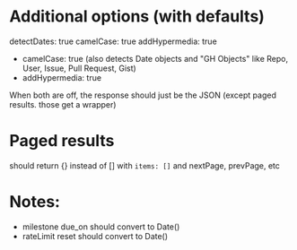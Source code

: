 # Additional options (with defaults)

detectDates: true
camelCase: true
addHypermedia: true

- camelCase: true (also detects Date objects and "GH Objects" like Repo, User, Issue, Pull Request, Gist)
- addHypermedia: true


When both are off, the response should just be the JSON (except paged results. those get a wrapper)

# Paged results

should return {} instead of [] with `items: []` and nextPage, prevPage, etc


# Notes:

- milestone due_on should convert to Date()
- rateLimit reset should convert to Date()
